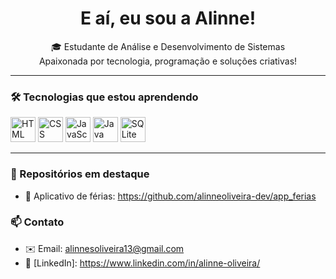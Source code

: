 <h1 align="center">E aí, eu sou a Alinne! </h1>

<p align="center">
  🎓 Estudante de Análise e Desenvolvimento de Sistemas <br>
   Apaixonada por tecnologia, programação e soluções criativas! <br>
  
</p>

---

### 🛠️ Tecnologias que estou aprendendo

<p align="left">
  <img src="https://cdn.jsdelivr.net/gh/devicons/devicon/icons/html5/html5-original.svg" alt="HTML" width="40" height="40"/>
  <img src="https://cdn.jsdelivr.net/gh/devicons/devicon/icons/css3/css3-original.svg" alt="CSS" width="40" height="40"/>
  <img src="https://cdn.jsdelivr.net/gh/devicons/devicon/icons/javascript/javascript-original.svg" alt="JavaScript" width="40" height="40"/>
  <img src="https://cdn.jsdelivr.net/gh/devicons/devicon/icons/java/java-original.svg" alt="Java" width="40" height="40"/>
  <img src="https://cdn.jsdelivr.net/gh/devicons/devicon/icons/sqlite/sqlite-original.svg" alt="SQLite" width="40" height="40"/>
</p>

---

### 📌 Repositórios em destaque

- 🔗 Aplicativo de férias: https://github.com/alinneoliveira-dev/app_ferias

### 📫 Contato

- ✉️ Email: alinnesoliveira13@gmail.com
- 💼 [LinkedIn]: https://www.linkedin.com/in/alinne-oliveira/

